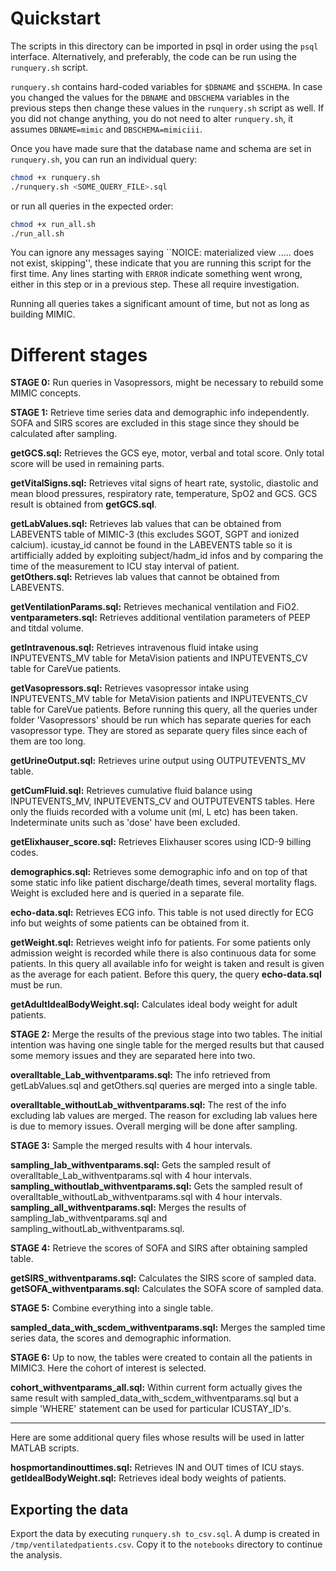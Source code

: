 # Quickstart
The scripts in this directory can be imported in psql in order using the `psql` interface.
Alternatively, and preferably, the code can be run using the ``runquery.sh`` script.

``runquery.sh`` contains hard-coded variables for `$DBNAME` and `$SCHEMA`. In case you changed the values for the `DBNAME` and `DBSCHEMA` variables in the previous steps then change these values in the `runquery.sh` script as well. If you did not change anything, you do not need to alter `runquery.sh`, it assumes `DBNAME=mimic` and `DBSCHEMA=mimiciii`.

Once you have made sure that the database name and schema are set in `runquery.sh`, you can run an individual query:
```bash
chmod +x runquery.sh
./runquery.sh <SOME_QUERY_FILE>.sql
```

or run all queries in the expected order:
```bash
chmod +x run_all.sh
./run_all.sh
```
You can ignore any messages saying ``NOICE: materialized view ..... does not exist, skipping'', these indicate that you are running this script for the first time.
Any lines starting with `ERROR` indicate something went wrong, either in this step or in a previous step. These all require investigation. 

Running all queries takes a significant amount of time, but not as long as building MIMIC.

# Different stages
**STAGE 0:** Run queries in Vasopressors, might be necessary to rebuild some MIMIC concepts.

**STAGE 1:** Retrieve time series data and demographic info independently. SOFA and SIRS scores are excluded in this stage since they should be calculated after sampling.

**getGCS.sql:** Retrieves the GCS eye, motor, verbal and total score. Only total score will be used in remaining parts. 

**getVitalSigns.sql:** Retrieves vital signs of heart rate, systolic, diastolic and mean blood pressures, respiratory rate, temperature, SpO2 and GCS. GCS result is obtained from **getGCS.sql**.

**getLabValues.sql:** Retrieves lab values that can be obtained from LABEVENTS table of MIMIC-3 (this excludes SGOT, SGPT and ionized calcium). icustay_id cannot be found in the LABEVENTS table so it is artifficially added by exploiting subject/hadm_id infos and by comparing the time of the measurement to ICU stay interval of patient. <br />
**getOthers.sql:** Retrieves lab values that cannot be obtained from LABEVENTS.

**getVentilationParams.sql:** Retrieves mechanical ventilation and FiO2. <br />
**ventparameters.sql:** Retrieves additional ventilation parameters of PEEP and titdal volume.

**getIntravenous.sql:** Retrieves intravenous fluid intake using INPUTEVENTS_MV table for MetaVision patients and INPUTEVENTS_CV table for CareVue patients. <br />

**getVasopressors.sql:**  Retrieves vasopressor intake using INPUTEVENTS_MV table for MetaVision patients and INPUTEVENTS_CV table for CareVue patients. Before running this query, all the queries under folder 'Vasopressors' should be run which has separate queries for each vasopressor type. They are stored as separate query files since each of them are too long. <br />

**getUrineOutput.sql:** Retrieves urine output using OUTPUTEVENTS_MV table. 

**getCumFluid.sql:** Retrieves cumulative fluid balance using INPUTEVENTS_MV, INPUTEVENTS_CV and OUTPUTEVENTS tables. Here only the fluids recorded with a volume unit (ml, L etc) has been taken. Indeterminate units such as 'dose' have been excluded. 

**getElixhauser_score.sql:** Retrieves Elixhauser scores using ICD-9 billing codes. 

**demographics.sql:** Retrieves some demographic info and on top of that some static info like patient discharge/death times, several mortality flags. Weight is excluded here and is queried in a separate file.

**echo-data.sql:** Retrieves ECG info. This table is not used directly for ECG info but weights of some patients can be obtained from it. <br />

**getWeight.sql:** Retrieves weight info for patients. For some patients only admission weight is recorded while there is also continuous data for some patients. In this query all available info for weight is taken and result is given as the average for each patient. Before this query, the query **echo-data.sql** must be run. 

**getAdultIdealBodyWeight.sql:** Calculates ideal body weight for adult patients.

**STAGE 2:** Merge the results of the previous stage into two tables. The initial intention was having one single table for the merged results but that caused some memory issues and they are separated here into two.

**overalltable_Lab_withventparams.sql:** The info retrieved from getLabValues.sql and getOthers.sql queries are merged into a single table.

**overalltable_withoutLab_withventparams.sql:** The rest of the info excluding lab values are merged. The reason for excluding lab values here is due to memory issues. Overall merging will be done after sampling. 

**STAGE 3:** Sample the merged results with 4 hour intervals.

**sampling_lab_withventparams.sql:** Gets the sampled result of overalltable_Lab_withventparams.sql with 4 hour intervals.
**sampling_withoutlab_withventparams.sql:** Gets the sampled result of overalltable_withoutLab_withventparams.sql with 4 hour intervals. 
**sampling_all_withventparams.sql:** Merges the results of sampling_lab_withventparams.sql and sampling_withoutLab_withventparams.sql.

**STAGE 4:** Retrieve the scores of SOFA and SIRS after obtaining sampled table.

**getSIRS_withventparams.sql:** Calculates the SIRS score of sampled data. 
**getSOFA_withventparams.sql:** Calculates the SOFA score of sampled data.

**STAGE 5:** Combine everything into a single table.

**sampled_data_with_scdem_withventparams.sql:** Merges the sampled time series data, the scores and demographic information.

**STAGE 6:** Up to now, the tables were created to contain all the patients in MIMIC3. Here the cohort of interest is selected.

**cohort_withventparams_all.sql:** Within current form actually gives the same result with sampled_data_with_scdem_withventparams.sql but a simple 'WHERE' statement can be used for particular ICUSTAY_ID's.


------------------------------------------------------------------------------------------------------------------------

Here are some additional query files whose results will be used in latter MATLAB scripts.

**hospmortandinouttimes.sql:** Retrieves IN and OUT times of ICU stays. <br />
**getIdealBodyWeight.sql:** Retrieves ideal body weights of patients.

## Exporting the data
Export the data by executing ``runquery.sh to_csv.sql``. A dump is created in ``/tmp/ventilatedpatients.csv``. Copy it to the ``notebooks`` directory to continue the analysis.

